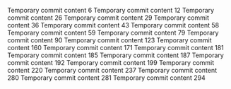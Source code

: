Temporary commit content 6
Temporary commit content 12
Temporary commit content 26
Temporary commit content 29
Temporary commit content 36
Temporary commit content 43
Temporary commit content 58
Temporary commit content 59
Temporary commit content 79
Temporary commit content 90
Temporary commit content 123
Temporary commit content 160
Temporary commit content 171
Temporary commit content 181
Temporary commit content 185
Temporary commit content 187
Temporary commit content 192
Temporary commit content 199
Temporary commit content 220
Temporary commit content 237
Temporary commit content 280
Temporary commit content 281
Temporary commit content 294
